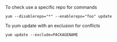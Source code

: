 To check use a specific repo for commands

`yum --disablerepo="*" --enablerepo="foo" update`

To yum update with an exclusion for conflicts

`yum update --exclude=PACKAGENAME`
